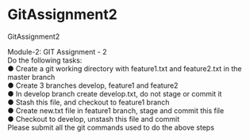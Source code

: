 # GitAssignment2
GitAssignment2

Module-2: GIT Assignment - 2\
Do the following tasks:\
● Create a git working directory with feature1.txt and feature2.txt in the master branch\
● Create 3 branches develop, feature1 and feature2\
● In develop branch create develop.txt, do not stage or commit it\
● Stash this file, and checkout to feature1 branch\
● Create new.txt file in feature1 branch, stage and commit this file\
● Checkout to develop, unstash this file and commit\
Please submit all the git commands used to do the above steps 
